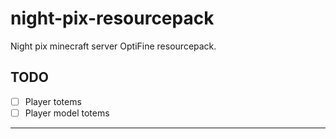 # night-pix-resourcepack
Night pix minecraft server OptiFine resourcepack.
## TODO
- [ ] Player totems
- [ ] Player model totems
___